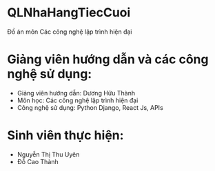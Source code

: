 # QLNhaHangTiecCuoi
Đồ án môn Các công nghệ lập trình hiện đại
# Giảng viên hướng dẫn và các công nghệ sử dụng:
- Giảng viên hướng dẫn: Dương Hữu Thành
- Môn học: Các công nghệ lập trình hiện đại
- Công nghệ sử dụng: Python Django, React Js, APIs
# Sinh viên thực hiện:
- Nguyễn Thị Thu Uyên
- Đỗ Cao Thành
